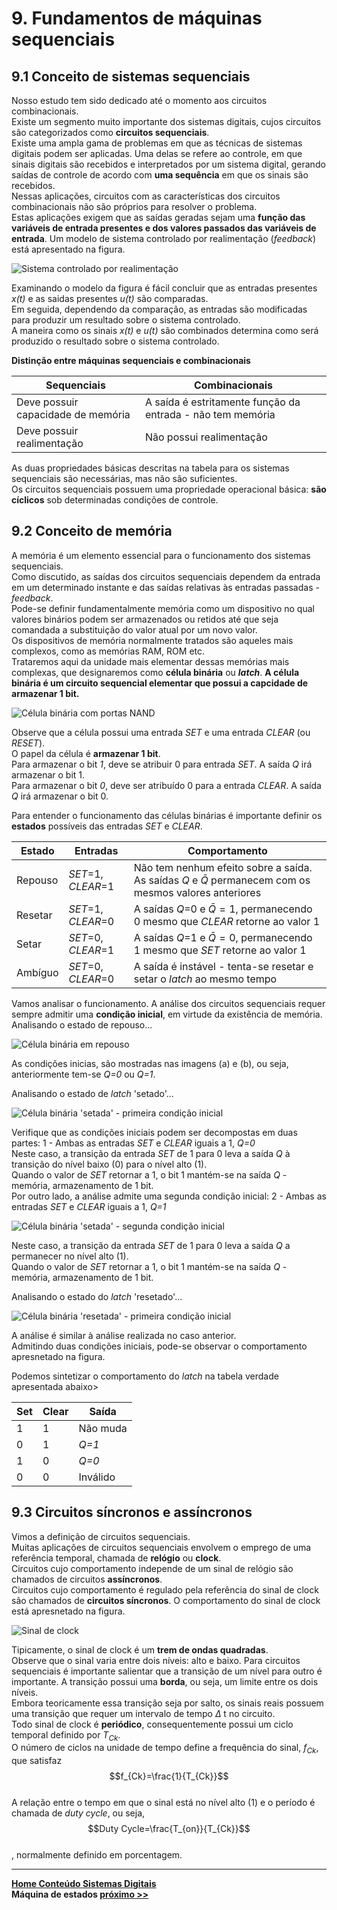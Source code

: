 # 9. Fundamentos de máquinas sequenciais

## 9.1 Conceito de sistemas sequenciais
Nosso estudo tem sido dedicado até o momento aos circuitos combinacionais.  
Existe um segmento muito importante dos sistemas digitais, cujos circuitos são categorizados como **circuitos sequenciais**.  
Existe uma ampla gama de problemas em que as técnicas de sistemas digitais podem ser aplicadas. Uma delas se refere ao controle,
em que sinais digitais são recebidos e interpretados por um sistema digital, gerando saídas de controle de acordo com
**uma sequência** em que os sinais são recebidos.  
Nessas aplicações, circuitos com as características dos circuitos combinacionais não são próprios para resolver o problema.  
Estas aplicações exigem que as saídas geradas sejam uma **função das variáveis de entrada presentes e dos valores passados das variáveis de entrada**.
Um modelo de sistema controlado por realimentação (*feedback*) está apresentado na figura.

![Sistema controlado por realimentação](/sisdig_aulas/images_sisdig/sistemafeedback.jpg)

Examinando o modelo da figura é fácil concluir que as entradas presentes *x(t)* e as saidas presentes *u(t)* são comparadas.  
Em seguida, dependendo da comparação, as entradas são modificadas para produzir um resultado sobre o sistema controlado.  
A maneira como os sinais *x(t)* e *u(t)* são combinados determina como será produzido o resultado sobre o sistema controlado.  

**Distinção entre máquinas sequenciais e combinacionais**

| Sequenciais | Combinacionais |
| - | - |
| Deve possuir capacidade de memória | A saída é estritamente função da entrada - não tem memória |
| Deve possuir realimentação | Não possui realimentação |

As duas propriedades básicas descritas na tabela para os sistemas sequenciais são necessárias, mas não são suficientes.  
Os circuitos sequenciais possuem uma propriedade operacional básica: **são cíclicos** sob determinadas condições de controle.

## 9.2 Conceito de memória
A memória é um elemento essencial para o funcionamento dos sistemas sequenciais.  
Como discutido, as saídas dos circuitos sequenciais dependem da entrada em um determinado instante e 
das saídas relativas às entradas passadas - *feedback*.  
Pode-se definir fundamentalmente memória como um dispositivo no qual valores binários podem ser armazenados ou retidos
até que seja comandada a substituição do valor atual por um novo valor.  
Os dispositivos de memória normalmente tratados são aqueles mais complexos, como as memórias RAM, ROM etc.  
Trataremos aqui da unidade mais elementar dessas memórias mais complexas, que designaremos como **célula binária** ou ***latch***.
**A célula binária é um circuito sequencial elementar que possui a capcidade de armazenar 1 bit.**  

![Célula binária com portas NAND](/sisdig_aulas/images_sisdig/celulabinarianand.jpg)

Observe que a célula possui uma entrada *SET* e uma entrada *CLEAR* (ou *RESET*).   
O papel da célula é **armazenar 1 bit**.  
Para armazenar o bit *1*, deve se atribuir 0 para entrada *SET*. A saída *Q* irá armazenar o bit 1.  
Para armazenar o bit *0*, deve ser atribuído 0 para a entrada *CLEAR*. A saída *Q* irá armazenar o bit 0.  

Para entender o funcionamento das células binárias é importante definir os **estados** possíveis das entradas *SET* e *CLEAR*.

| Estado | Entradas | Comportamento |
| - | - | - |
| Repouso | *SET*=1, *CLEAR*=1 | Não tem nenhum efeito sobre a saída. As saídas *Q* e $\bar{Q}$ permanecem com os mesmos valores anteriores |
| Resetar | *SET*=1, *CLEAR*=0 | A saídas *Q*=0 e $\bar{Q}=1$, permanecendo 0 mesmo que *CLEAR* retorne ao valor 1 |
| Setar | *SET*=0, *CLEAR*=1 | A saídas *Q*=1 e $\bar{Q}=0$, permanecendo 1 mesmo que *SET* retorne ao valor 1 |
| Ambíguo | *SET*=0, *CLEAR*=0 | A saída é instável - tenta-se resetar e setar o *latch* ao mesmo tempo |

Vamos analisar o funcionamento. A análise dos circuitos sequenciais requer sempre admitir uma **condição inicial**, em virtude da existência de memória.  
Analisando o estado de repouso...

![Célula binária em repouso](/sisdig_aulas/images_sisdig/latchrepouso.jpg)

As condições inicias, são mostradas nas imagens (a) e (b), ou seja, anteriormente tem-se *Q=0* ou *Q=1*.

Analisando o estado de *latch* 'setado'...

![Célula binária 'setada' - primeira condição inicial](/sisdig_aulas/images_sisdig/latchsetado.jpg)

Verifique que as condições iniciais podem ser decompostas em duas partes:
1 - Ambas as entradas *SET* e *CLEAR* iguais a 1, *Q=0*   
Neste caso, a transição da entrada *SET* de 1 para 0 leva a saída *Q* à transição do nível baixo (0) para o nível alto (1).  
Quando o valor de *SET* retornar a 1, o bit 1 mantém-se na saída *Q* - memória, armazenamento de 1 bit.  
Por outro lado, a análise admite uma segunda condição inicial:
2 - Ambas as entradas *SET* e *CLEAR* iguais a 1, *Q=1*

![Célula binária 'setada' - segunda condição inicial](/sisdig_aulas/images_sisdig/latchsetado2.jpg)

Neste caso, a transição da entrada *SET* de 1 para 0 leva a saída *Q* a permanecer no nível alto (1).  
Quando o valor de *SET* retornar a 1, o bit 1 mantém-se na saída *Q* - memória, armazenamento de 1 bit.  

Analisando o estado do *latch* 'resetado'...

![Célula binária 'resetada' - primeira condição inicial](/sisdig_aulas/images_sisdig/latchresetado.jpg)

A análise é similar à análise realizada no caso anterior.  
Admitindo duas condições iniciais, pode-se observar o comportamento apresnetado na figura.

Podemos sintetizar o comportamento do *latch* na tabela verdade apresentada abaixo>

| Set | Clear | Saída |
| - | - | - |
| 1 | 1 | Não muda |
| 0 | 1 | *Q=1* |
| 1 | 0 | *Q=0* |
| 0 | 0 | Inválido |

## 9.3 Circuitos síncronos e assíncronos
Vimos a definição de circuitos sequenciais.  
Muitas aplicações de circuitos sequenciais envolvem o emprego de uma referência temporal, 
chamada de **relógio** ou **clock**.  
Circuitos cujo comportamento independe de um sinal de relógio são chamados de circuitos **assíncronos**.  
Circuitos cujo comportamento é regulado pela referência do sinal de clock são chamados de **circuitos síncronos**.
O comportamento do sinal de clock está apresnetado na figura.  

![Sinal de clock](/sisdig_aulas/images_sisdig/clock.jpg)

Tipicamente, o sinal de clock é um **trem de ondas quadradas**.  
Observe que o sinal varia entre dois níveis: alto e baixo. Para circuitos sequenciais é importante salientar que
a transição de um nível para outro é importante. A transição possui uma **borda**, ou seja, um limite entre os dois níveis.  
Embora teoricamente essa transição seja por salto, os sinais reais possuem uma transição que requer um intervalo de tempo $\Delta$ t no circuito.  
Todo sinal de clock é **periódico**, consequentemente possui um ciclo temporal definido por *T<sub>Ck</sub>*.  
O número de ciclos na unidade de tempo define a frequência do sinal, *f<sub>Ck</sub>*, que satisfaz
$$f_{Ck}=\frac{1}{T_{Ck}}$$  
A relação entre o tempo em que o sinal está no nível alto (1) e o período é chamada de *duty cycle*, ou seja, 
$$Duty Cycle=\frac{T_{on}}{T_{Ck}}$$  
, normalmente definido em porcentagem.  

___
**[Home Conteúdo Sistemas Digitais](https://github.com/claytonjasilva/claytonjasilva.github.io/blob/main/sisdig_aulas.md)**  
**Máquina de estados [próximo >>](circuitosSequenciais2.md)**









